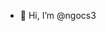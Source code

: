 - 👋 Hi, I’m @ngocs3


<!---
ngocs3/ngocs3 is a ✨ special ✨ repository because its `README.md` (this file) appears on your GitHub profile.
You can click the Preview link to take a look at your changes.
--->
